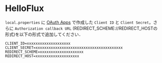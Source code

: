 # HelloFlux

`local.properties` に [OAuth Apps](https://github.com/settings/developers) で作成した `Client ID` と `Client Secret`，さらに `Authorization callback URL` (REDIRECT_SCHEME://REDIRECT_HOSTの形式)を以下の形式で追加してください． 

``` local.properties
CLIENT_ID=xxxxxxxxxxxxxxxxxxxx
CLIENT_SECRET=xxxxxxxxxxxxxxxxxxxxxxxxxxxxxxxxxxxxxxxx
REDIRECT_SCHEME=xxxxxxxxxxxxxxxxxxxx
REDIRECT_HOST=xxxxxxxxxxxxxxxxxxxx
```
